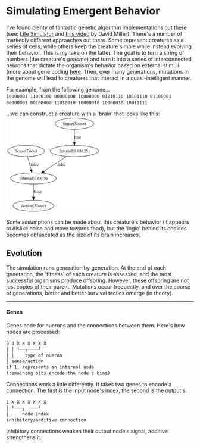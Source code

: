 # Simulating Emergent Behavior

I've found plenty of fantastic genetic algorithm implementations out there (see: [Life Simulator](https://life-simulator.netlify.app/) and [this video](https://youtu.be/N3tRFayqVtk) by David Miller). There's a number of markedly different approaches out there. Some represent creatures as a series of cells, while others keep the creature simple while instead evolving their behavior. This is my take on the latter. The goal is to turn a string of numbers (the creature's *genome*) and turn it into a series of interconnected neurons that dictate the organism's behavior based on external stimuli (more about gene coding [here](#genes). Then, over many generations, mutations in the genome will lead to creatures that interact in a quasi-intelligent manner.

For example, from the following genome...  
`10000001 11000100 00000100 10000000 01010110 10101110 01100001 00000001 00100000 11010010 10000010 10000010 10011111`

...we can construct a creature with a 'brain' that looks like this:
<img src="/images/01.png" alt="a simple brain" width="50%"/>

Some assumptions can be made about this creature's behavior (it appears to dislike noise and move towards food), but the 'logic' behind its choices becomes obfuscated as the size of its brain increases.

## Evolution

The simulation runs generation by generation. At the end of each generation, the 'fitness' of each creature is assessed, and the most successful organisms produce offspring. However, these offspring are not just copies of their parent. Mutations occur frequently, and over the course of generations, better and better survival tactics emerge (in theory).

***

#### Genes

Genes code for nuerons and the connections between them.
Here's how nodes are processed:
```
0 0 X X X X X X
│ │ └──┬────┘
│ │    type of nueron
│ sense/action
if 1, represents an internal node
(remaining bits encode the node's bias)
``` 

Connections work a little differently.
It takes two genes to encode a connection.
The first is the input node's index, the second is the output's.
```
1 X X X X X X X
│ └───┬─────┘
│     node index
inhibitory/additive connection
``` 
Inhibitory connections weaken their output node's signal, additive strengthens it.